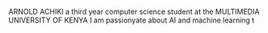 ARNOLD ACHIKI 
a third year computer science student at the MULTIMEDIA UNIVERSITY OF KENYA
I am passionyate about AI and machine learning 
t

